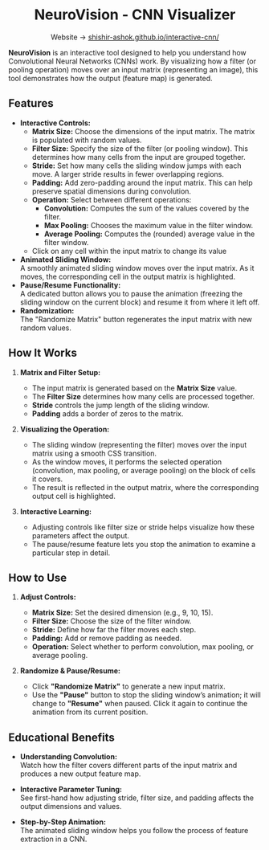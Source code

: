 <div align="center">
    <h1 align="center">NeuroVision - CNN Visualizer</h1>

Website → [shishir-ashok.github.io/interactive-cnn/](https://shishir-ashok.github.io/interactive-cnn/)
</div>

**NeuroVision** is an interactive tool designed to help you understand how Convolutional Neural Networks (CNNs) work. By visualizing how a filter (or pooling operation) moves over an input matrix (representing an image), this tool demonstrates how the output (feature map) is generated.

## Features

- **Interactive Controls:**  
  - **Matrix Size:** Choose the dimensions of the input matrix. The matrix is populated with random values.
  - **Filter Size:** Specify the size of the filter (or pooling window). This determines how many cells from the input are grouped together.
  - **Stride:** Set how many cells the sliding window jumps with each move. A larger stride results in fewer overlapping regions.
  - **Padding:** Add zero-padding around the input matrix. This can help preserve spatial dimensions during convolution.
  - **Operation:** Select between different operations:
    - **Convolution:** Computes the sum of the values covered by the filter.
    - **Max Pooling:** Chooses the maximum value in the filter window.
    - **Average Pooling:** Computes the (rounded) average value in the filter window.
  - Click on any cell within the input matrix to change its value
- **Animated Sliding Window:**  
  A smoothly animated sliding window moves over the input matrix. As it moves, the corresponding cell in the output matrix is highlighted.
- **Pause/Resume Functionality:**  
  A dedicated button allows you to pause the animation (freezing the sliding window on the current block) and resume it from where it left off.
- **Randomization:**  
  The "Randomize Matrix" button regenerates the input matrix with new random values.

## How It Works

1. **Matrix and Filter Setup:**  
   - The input matrix is generated based on the **Matrix Size** value.
   - The **Filter Size** determines how many cells are processed together.
   - **Stride** controls the jump length of the sliding window.
   - **Padding** adds a border of zeros to the matrix.

2. **Visualizing the Operation:**  
   - The sliding window (representing the filter) moves over the input matrix using a smooth CSS transition.
   - As the window moves, it performs the selected operation (convolution, max pooling, or average pooling) on the block of cells it covers.
   - The result is reflected in the output matrix, where the corresponding output cell is highlighted.

3. **Interactive Learning:**  
   - Adjusting controls like filter size or stride helps visualize how these parameters affect the output.
   - The pause/resume feature lets you stop the animation to examine a particular step in detail.

## How to Use

1. **Adjust Controls:**  
   - **Matrix Size:** Set the desired dimension (e.g., 9, 10, 15).
   - **Filter Size:** Choose the size of the filter window.
   - **Stride:** Define how far the filter moves each step.
   - **Padding:** Add or remove padding as needed.
   - **Operation:** Select whether to perform convolution, max pooling, or average pooling.

3. **Randomize & Pause/Resume:**  
   - Click **"Randomize Matrix"** to generate a new input matrix.
   - Use the **"Pause"** button to stop the sliding window’s animation; it will change to **"Resume"** when paused. Click it again to continue the animation from its current position.

## Educational Benefits

- **Understanding Convolution:**  
  Watch how the filter covers different parts of the input matrix and produces a new output feature map.
  
- **Interactive Parameter Tuning:**  
  See first-hand how adjusting stride, filter size, and padding affects the output dimensions and values.
  
- **Step-by-Step Animation:**  
  The animated sliding window helps you follow the process of feature extraction in a CNN.

